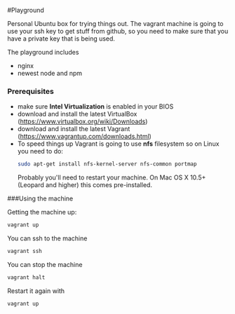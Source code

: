 #Playground

Personal Ubuntu box for trying things out. The vagrant machine is going to use your ssh key to get stuff from github, so you need to make sure that you have a private key that is being used.

The playground includes 
  * nginx
  * newest node and npm

### Prerequisites

* make sure **Intel Virtualization** is enabled in your BIOS
* download and install the latest VirtualBox (https://www.virtualbox.org/wiki/Downloads)
* download and install the latest Vagrant (https://www.vagrantup.com/downloads.html)
* To speed things up Vagrant is going to use **nfs** filesystem so on Linux you need to do:
    ```sh
    sudo apt-get install nfs-kernel-server nfs-common portmap
    ```
    Probably you'll need to restart your machine.
    On Mac OS X 10.5+ (Leopard and higher) this comes pre-installed.

###Using the machine

Getting the machine up:
```sh
vagrant up
```

You can ssh to the machine
```sh
vagrant ssh
```

You can stop the machine
```sh
vagrant halt
```

Restart it again with
```sh
vagrant up